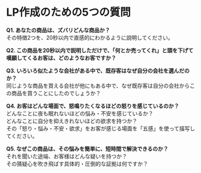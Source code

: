 # LP作成のための5つの質問

**Q1. あなたの商品は、ズバリどんな商品か？**  
その特徴2つを、20秒以内で直感的にわかるように説明してください。

**Q2. この商品を20秒以内で説明しただけで、「何とか売ってくれ」と頭を下げて嘆願してくるお客は、どのようなお客ですか？**

**Q3. いろいろ似たような会社がある中で、既存客はなぜ自分の会社を選んだのか？**  
同じような商品を買える会社が他にもある中で、なぜ既存客は自分の会社からこの商品を買うことにしたのでしょうか？

**Q4. お客はどんな場面で、怒鳴りたくなるほどの怒りを感じているのか？**  
どんなことに夜も眠れないほどの悩み・不安を感じているか？  
どんなことに自分を抑えきれないほどの欲求を持つか？  
その「怒り・悩み・不安・欲求」をお客が感じる場面を「五感」を使って描写してください。

**Q5. なぜこの商品は、その悩みを簡単に、短時間で解決できるのか？**  
それを聞いた途端、お客様はどんな疑いを持つか？  
その猜疑心を吹き飛ばす具体的・圧倒的な証拠は何ですか？